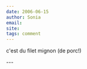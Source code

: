```yaml
---
date: 2006-06-15
author: Sonia
email: 
site: 
tags: comment
---
```


<p>c'est du filet mignon (de porc!)</p>
---